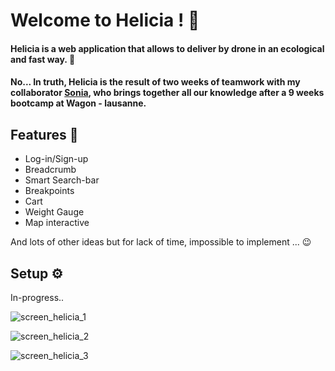 <h1> Welcome to Helicia ! 🤟 </h1>

<h4>
Helicia is a web application that allows to deliver by drone in an ecological and fast way. 🚁
</h4>
<h4>
No... In truth, Helicia is the result of two weeks of teamwork with my collaborator <a href="https://github.com/SoniaBisinger">Sonia</a>, who brings together all our knowledge after a 9 weeks bootcamp at Wagon - lausanne.
</h4>

<h2>Features 📢</h2>

  * Log-in/Sign-up
  * Breadcrumb
  * Smart Search-bar
  * Breakpoints
  * Cart
  * Weight Gauge
  * Map interactive

And lots of other ideas but for lack of time, impossible to implement ... 😉

<h2>Setup ⚙</h2>

In-progress..
<!--
**⚠ Programming language: Ruby on Rails 7**


**Clone Helicia in your local**
```
gh repo clone PilcodeurDev/Helicia
```

**Install all dependencies**

Ruby of Rails:
```
bundle install
```

Javascript:
```
Yarn install
```

creation of structure:

```
rails db:create db:migrate
```

-->

![screen_helicia_1](https://github.com/katrinagh/Helicia/assets/130440038/463b6a81-5bac-402c-99a9-4b81dbf0c226)

![screen_helicia_2](https://github.com/katrinagh/Helicia/assets/130440038/a2e70668-76cd-401a-96b7-683ab3d041d0)

![screen_helicia_3](https://github.com/katrinagh/Helicia/assets/130440038/c92cb39f-becf-4523-be62-193fd0f223f4)
